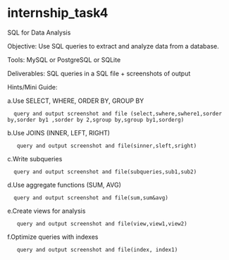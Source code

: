 # internship_task4
SQL for Data Analysis

Objective: Use SQL queries to extract and analyze data from a database.

Tools: MySQL or PostgreSQL or SQLite

Deliverables: SQL queries in a SQL file + screenshots of output

Hints/Mini Guide:

a.Use SELECT, WHERE, ORDER BY, GROUP BY

      query and output screenshot and file (select,swhere,swhere1,sorder by,sorder by1 ,sorder by 2,sgroup by,sgroup by1,sorderg) 
      
b.Use JOINS (INNER, LEFT, RIGHT)

       query and output screenshot and file(sinner,sleft,sright)
 
c.Write subqueries

      query and output screenshot and file(subqueries,sub1,sub2)

d.Use aggregate functions (SUM, AVG)

      query and output screenshot and file(sum,sum&avg)

e.Create views for analysis

       query and output screenshot and file(view,view1,view2)

f.Optimize queries with indexes

       query and output screenshot and file(index, index1)
